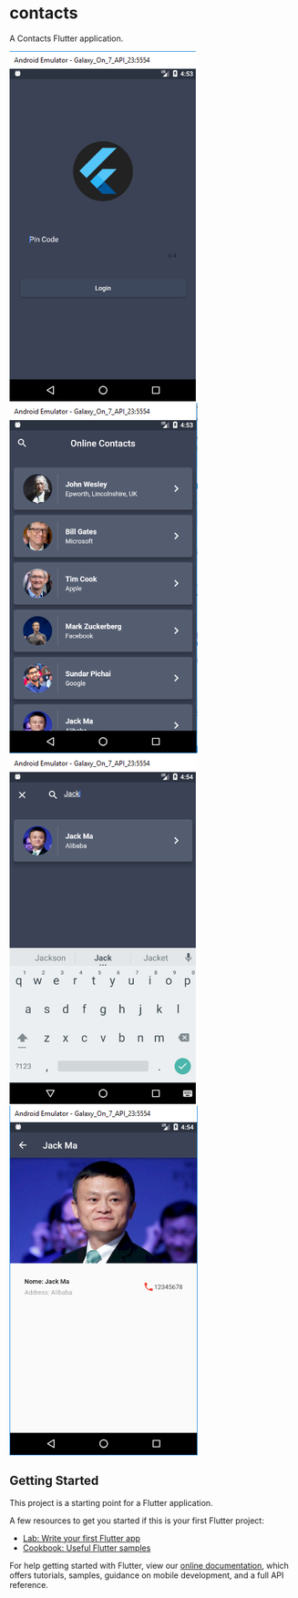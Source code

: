 # contacts

A Contacts Flutter application.

![alt text](https://github.com/RogerPhilippe/contacts/blob/master/assets/images/forreadme/Login.PNG)
![alt text](https://github.com/RogerPhilippe/contacts/blob/master/assets/images/forreadme/OnlineContacts.PNG)
![alt text](https://github.com/RogerPhilippe/contacts/blob/master/assets/images/forreadme/Filter.PNG)
![alt text](https://github.com/RogerPhilippe/contacts/blob/master/assets/images/forreadme/Details.PNG)

## Getting Started

This project is a starting point for a Flutter application.

A few resources to get you started if this is your first Flutter project:

- [Lab: Write your first Flutter app](https://flutter.io/docs/get-started/codelab)
- [Cookbook: Useful Flutter samples](https://flutter.io/docs/cookbook)

For help getting started with Flutter, view our 
[online documentation](https://flutter.io/docs), which offers tutorials, 
samples, guidance on mobile development, and a full API reference.
